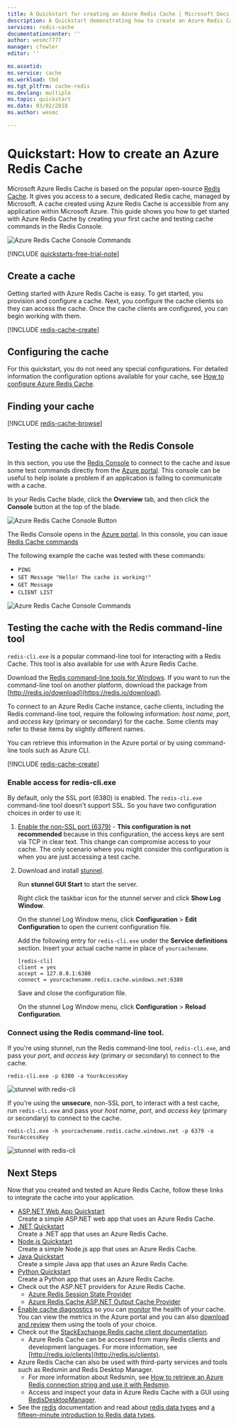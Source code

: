 ```yaml
---
title: A Quickstart for creating an Azure Redis Cache | Microsoft Docs
description: A Quickstart demonstrating how to create an Azure Redis Cache with the Azure portal
services: redis-cache
documentationcenter: ''
author: wesmc7777
manager: cfowler
editor: ''

ms.assetid: 
ms.service: cache
ms.workload: tbd
ms.tgt_pltfrm: cache-redis
ms.devlang: multiple
ms.topic: quickstart
ms.date: 03/02/2018
ms.author: wesmc

---
```

# Quickstart: How to create an Azure Redis Cache



 Microsoft Azure Redis Cache is based on the popular open-source [Redis Cache](https://redis.io/). It gives you access to a secure, dedicated Redis cache, managed by Microsoft. A cache created using Azure Redis Cache is accessible from any application within Microsoft Azure. This guide shows you how to get started with Azure Redis Cache by creating your first cache and testing cache commands in the Redis Console.

![Azure Redis Cache Console Commands](media/cache-create-first-cache/cache-console-commands.png)


[!INCLUDE [quickstarts-free-trial-note](../../includes/quickstarts-free-trial-note.md)]


## Create a cache

Getting started with Azure Redis Cache is easy. To get started, you provision and configure a cache. Next, you configure the cache clients so they can access the cache. Once the cache clients are configured, you can begin working with them.



[!INCLUDE [redis-cache-create](../../includes/redis-cache-create.md)]


## Configuring the cache 

For this quickstart, you do not need any special configurations. For detailed information the configuration options available for your cache, see [How to configure Azure Redis Cache](cache-configure.md).

## Finding your cache 

[!INCLUDE [redis-cache-browse](../../includes/redis-cache-browse.md)]

## Testing the cache with the Redis Console

In this section, you use the [Redis Console](cache-configure.md#redis-console) to connect to the cache and issue some test commands directly from the [Azure portal](https://portal.azure.com/). This console can be useful to help isolate a problem if an application is failing to communicate with a cache. 

In your Redis Cache blade, click the **Overview** tab, and then click the **Console** button at the top of the blade.

![Azure Redis Cache Console Button](media/cache-create-first-cache/cache-overview-console-button.png)

The Redis Console opens in the [Azure portal](https://portal.azure.com/). In this console, you can issue [Redis Cache commands](https://redis.io/commands)

The following example the cache was tested with these commands:

* `PING`
* `SET Message "Hello! The cache is working!"` 
* `GET Message`
* `CLIENT LIST`

![Azure Redis Cache Console Commands](media/cache-create-first-cache/cache-console-commands.png)


## Testing the cache with the Redis command-line tool

`redis-cli.exe` is a popular command-line tool for interacting with a Redis Cache. This tool is also available for use with Azure Redis Cache.

Download the [Redis command-line tools for Windows](https://github.com/MSOpenTech/redis/releases/). If you want to run the command-line tool on another platform, download the package from [http://redis.io/download](https://redis.io/download).

To connect to an Azure Redis Cache instance, cache clients, including the Redis command-line tool, require the following information: *host name*, *port*, and *access key* (primary or secondary) for the cache. Some clients may refer to these items by slightly different names. 

You can retrieve this information in the Azure portal or by using command-line tools such as Azure CLI.

[!INCLUDE [redis-cache-create](../../includes/redis-cache-access-keys.md)]


### Enable access for redis-cli.exe

By default, only the SSL port (6380) is enabled. The `redis-cli.exe` command-line tool doesn't support SSL. So you have two configuration choices in order to use it:

1. [Enable the non-SSL port (6379)](cache-configure.md#access-ports) - **This configuration is not recommended** because in this configuration, the access keys are sent via TCP in clear text. This change can compromise access to your cache. The only scenario where you might consider this configuration is when you are just accessing a test cache.

2. Download and install [stunnel](https://www.stunnel.org/downloads.html).

    Run **stunnel GUI Start** to start the server.

    Right click the taskbar icon for the stunnel server and click **Show Log Window**.

    On the stunnel Log Window menu, click **Configuration** > **Edit Configuration** to open the current configuration file.

    Add the following entry for `redis-cli.exe` under the **Service definitions** section. Insert your actual cache name in place of `yourcachename`. 

    ```
    [redis-cli]
    client = yes
    accept = 127.0.0.1:6380
    connect = yourcachename.redis.cache.windows.net:6380
    ```

    Save and close the configuration file. 
  
    On the stunnel Log Window menu, click **Configuration** > **Reload Configuration**.


### Connect using the Redis command-line tool.

If you're using stunnel, run the Redis command-line tool, `redis-cli.exe`, and pass your *port*, and *access key* (primary or secondary) to connect to the cache.

```
redis-cli.exe -p 6380 -a YourAccessKey
```

![stunnel with redis-cli](media/cache-create-first-cache/cache-redis-cli-stunnel.png)

If you're using the **unsecure**, non-SSL port, to interact with a test cache, run `redis-cli.exe` and pass your *host name*, *port*, and *access key* (primary or secondary) to connect to the cache.

```
redis-cli.exe -h yourcachename.redis.cache.windows.net -p 6379 -a YourAccessKey
```

![stunnel with redis-cli](media/cache-create-first-cache/cache-redis-cli-non-ssl.png)




## Next Steps

Now that you created and tested an Azure Redis Cache, follow these links to integrate the cache into your application.

* [ASP.NET Web App Quickstart](cache-web-app-howto.md)  
  Create a simple ASP.NET web app that uses an Azure Redis Cache.
* [.NET Quickstart](cache-dotnet-how-to-use-azure-redis-cache.md)  
  Create a .NET app that uses an Azure Redis Cache.
* [Node.js Quickstart](cache-nodejs-get-started.md)  
  Create a simple Node.js app that uses an Azure Redis Cache.
* [Java Quickstart](cache-java-get-started.md)  
  Create a simple Java app that uses an Azure Redis Cache.
* [Python Quickstart](cache-python-get-started.md)  
  Create a Python app that uses an Azure Redis Cache.
* Check out the ASP.NET providers for Azure Redis Cache.
  * [Azure Redis Session State Provider](cache-aspnet-session-state-provider.md)
  * [Azure Redis Cache ASP.NET Output Cache Provider](cache-aspnet-output-cache-provider.md)
* [Enable cache diagnostics](cache-how-to-monitor.md#enable-cache-diagnostics) so you can [monitor](cache-how-to-monitor.md) the health of your cache. You can view the metrics in the Azure portal and you can also [download and review](https://github.com/rustd/RedisSamples/tree/master/CustomMonitoring) them using the tools of your choice.
* Check out the [StackExchange.Redis cache client documentation](http://github.com/StackExchange/StackExchange.Redis#documentation).
  * Azure Redis Cache can be accessed from many Redis clients and development languages. For more information, see [http://redis.io/clients](http://redis.io/clients).
* Azure Redis Cache can also be used with third-party services and tools such as Redsmin and Redis Desktop Manager.
  * For more information about Redsmin, see [How to retrieve an Azure Redis connection string and use it with Redsmin](https://redsmin.uservoice.com/knowledgebase/articles/485711-how-to-connect-redsmin-to-azure-redis-cache).
  * Access and inspect your data in Azure Redis Cache with a GUI using [RedisDesktopManager](https://github.com/uglide/RedisDesktopManager).
* See the [redis](http://redis.io/documentation) documentation and read about [redis data types](http://redis.io/topics/data-types) and [a fifteen-minute introduction to Redis data types](http://redis.io/topics/data-types-intro).









